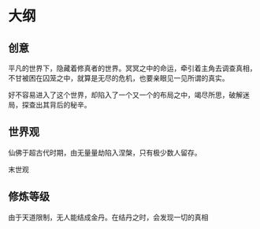 # 大纲



## 创意

平凡的世界下，隐藏着修真者的世界。冥冥之中的命运，牵引着主角去调查真相，不甘被困在囚笼之中，就算是无尽的危机，也要亲眼见一见所谓的真实。

好不容易进入了这个世界，却陷入了一个又一个的布局之中，竭尽所思，破解迷局，探查出其背后的秘辛。



## 世界观

仙佛于超古代时期，由无量量劫陷入涅槃，只有极少数人留存。

末世观



## 修炼等级

由于天道限制，无人能结成金丹。在结丹之时，会发现一切的真相